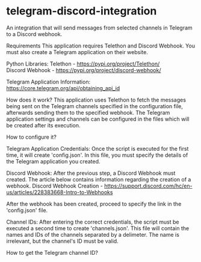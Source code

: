 # telegram-discord-integration
An integration that will send messages from selected channels in Telegram to a Discord webhook.

Requirements
This application requires Telethon and Discord Webhook. You must also create a Telegram application on their website. 

Python Libraries:
Telethon - https://pypi.org/project/Telethon/<br>
Discord Webhook - https://pypi.org/project/discord-webhook/

Telegram Application Information:
https://core.telegram.org/api/obtaining_api_id

How does it work?
This application uses Telethon to fetch the messages being sent on the Telegram channels specified in the configuration file, afterwards sending them to the specified webhook. The Telegram application settings and channels can be configured in the files which will be created after its execution.

How to configure it?

Telegram Application Credentials:
Once the script is executed for the first time, it will create 'config.json'. In this file, you must specify the details of the Telegram application you created.

Discord Webhook:
After the previous step, a Discord Webhook must created. The article below contains information regarding the creation of a webhook.
Discord Webhook Creation - https://support.discord.com/hc/en-us/articles/228383668-Intro-to-Webhooks

After the webhook has been created, proceed to specify the link in the 'config.json' file.


Channel IDs:
After entering the correct credentials, the script must be executed a second time to create 'channels.json'. This file will contain the names and IDs of the channels separated by a delimeter. The name is irrelevant, but the channel's ID must be valid.

How to get the Telegram channel ID?
